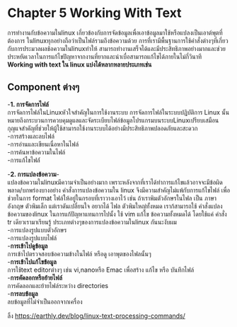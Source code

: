 # Chapter 5 Working With Text
การทำงานกับข้อความในlinux เกี่ยวข้องกับการจัดข้อมูลเพื่อเอาข้อมูลมาใช้หรือแปลงเป็นเอาต์พุตที่ต้องการ ในlinuxทุกอย่างถือว่าเป็นไฟล์รวมถึงข้อความด้วย การที่เรามีพื้นฐานการใช้คำสั่งต่างๆที่เกี่ยวกับการประมวลผลช้อความในlinuxทำให้ สามารถทำงานเสร็จได้และมีประสิทธิภาพอย่างมากและช่วยประหยัดเวลาในการแก้ไขปัญหาจากงานที่ยากและน่าเบื่อสามารถแก้ไขได้ภายในไม่กี่วินาที<br>
**Working with text ใน linux แบ่งได้หลากหลายประเภทเช่น**<br>
## Component ต่างๆ<br>
-**1. การจัดการไฟล์**<br>
การจัดการไฟล์ในLinuxหัวใจสำคัญในการใช้งานระบบ
การจัดการไฟล์ในระบบปฏิบัติการ Linux นั้นหมายถึงกระบวนการควบคุมดูแลและจัดระเบียบไฟล์ข้อมูลโปรแกรมบนระบบLinuxเปรียบเสมือนกุญแจสำคัญที่ช่วยให้ผู้ใช้สามารถใช้งานระบบได้อย่างมีประสิทธิภาพปลอดภัยและสะดวก<br>
-การสร้างและลบไฟล์<br>
-การอ่านและเขียนเนื่อหาในไฟล์<br>
-การค้นหาข้อความในไฟล์<br>
-การแก้ไขไฟล์์<br>

-**2. การแปลงข้อความ**-<br>
แปลงข้อความในlinuxมีความจำเป็นอย่างมาก เพราะหลังจากที่เราได้ทำการแก้ไขแล้วอาจจะมีข้อผิดพลาด/บกพร่องบางอย่าง คำสั่งการแปลงข้อความใน linux จึงมีความสำคัญไม่แพ้กับการแก้ไขไฟล์ เพื่อช่วยในการ format ไฟล์ให้อยู่ในกรอบที่เราวางเอาไว้
เช่น ถ้าเราพิมตัวอักษรในไฟล เป็น ภาษาอังกฤษ ตัวพิมเล็ก แต่เราดันเปลี่ยนใจ อยากได้ ไฟล ตัวพิมใหญ่ทั้งหมด เราก้สามารถใช้ คำสั่งแปลงข้อความของlinux ในการแก้ปัญหาแทนการไปนั้ง ใช้ vim แก้ไข ข้อความทั้งหมดได้ โดยใช้แค่ คำสั่ง tr เดียวเรามาเรียนรู้
ประเภทต่างๆของการแปลงข้อความในlinux กันนะงับผม<br>
-การแปลงรูปแบบตัวอักษร<br>
-การแปลงรูปแบบไฟล์<br>
-**การเข้าไปดูข้อมูล**<br>
การเข้าไปตรวจสอบข้อความข้างในไฟล์ หรือดู เอาพุตของไฟลนั้นๆ<br>
-**การเข้าไปแก้ไขข้อมูล**<br>
การใช้text editorต่างๆ เช่น vi,nanoหรือ Emac เพื่อสร้าง แก้ไข หรือ บันทึกไฟล์<br>
-**การคัดลอกหรือย้ายไฟล์**<br>
การคัดลอกและย้ายไฟล์ระหว่าง directories<br>
-**การลบข้อมูล**<br>
ลบข้อมูลที่ไม่จำเป็นออกจากเครื่อง<br>









ลิ้ง
https://earthly.dev/blog/linux-text-processing-commands/

